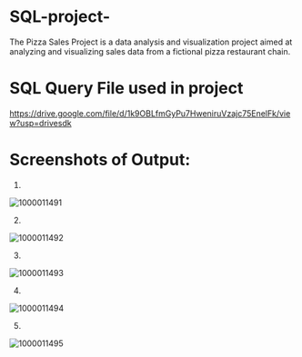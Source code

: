 # SQL-project-
The Pizza Sales Project is a data analysis and visualization project aimed at analyzing and visualizing sales data from a fictional pizza restaurant chain. 
 # SQL Query File used in project 
 https://drive.google.com/file/d/1k9OBLfmGyPu7HweniruVzajc75EnelFk/view?usp=drivesdk

 # Screenshots of Output:
1)
![1000011491](https://github.com/user-attachments/assets/fa35015a-daa3-4614-aad2-42ca48c25ef8)

2)
![1000011492](https://github.com/user-attachments/assets/eaf707be-fde9-49ce-be16-13c639e4f88c)

3)
![1000011493](https://github.com/user-attachments/assets/c8e1ce8a-a9c6-45b1-9aea-8353fa3adafb)

4)
 ![1000011494](https://github.com/user-attachments/assets/29d09245-7a43-446c-81d5-dad7f9e7bbb9)

5)
![1000011495](https://github.com/user-attachments/assets/56b435ca-8387-49b0-b768-1104d2d98967)

 
